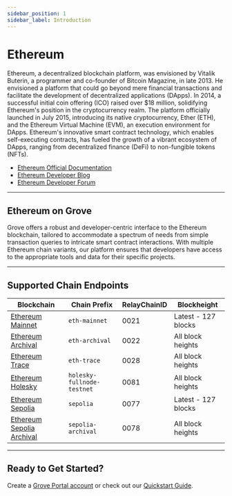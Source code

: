 ```yaml
---
sidebar_position: 1
sidebar_label: Introduction
---
```


# Ethereum

Ethereum, a decentralized blockchain platform, was envisioned by Vitalik Buterin, a programmer and co-founder of Bitcoin Magazine, in late 2013. He envisioned a platform that could go beyond mere financial transactions and facilitate the development of decentralized applications (DApps). In 2014, a successful initial coin offering (ICO) raised over $18 million, solidifying Ethereum's position in the cryptocurrency realm. The platform officially launched in July 2015, introducing its native cryptocurrency, Ether (ETH), and the Ethereum Virtual Machine (EVM), an execution environment for DApps. Ethereum's innovative smart contract technology, which enables self-executing contracts, has fueled the growth of a vibrant ecosystem of DApps, ranging from decentralized finance (DeFi) to non-fungible tokens (NFTs).

- [Ethereum Official Documentation](https://ethereum.org/en/developers/docs/)
- [Ethereum Developer Blog](https://blog.ethereum.org/)
- [Ethereum Developer Forum](https://ethereum.org/en/community/)

---

## Ethereum on Grove

Grove offers a robust and developer-centric interface to the Ethereum blockchain, tailored to accommodate a spectrum of needs from simple transaction queries to intricate smart contract interactions. With multiple Ethereum chain variants, our platform ensures that developers have access to the appropriate tools and data for their specific projects.

---

## Supported Chain Endpoints

| Blockchain                                                | Chain Prefix               | RelayChainID | Blockheight          |
| --------------------------------------------------------- | -------------------------- | ------------ | -------------------- |
| [Ethereum Mainnet](./endpoints/eth-mainnet)               | `eth-mainnet`              | 0021         | Latest - 127 blocks  |
| [Ethereum Archival](./endpoints/eth-archival)             | `eth-archival`             | 0022         | All block heights    |
| [Ethereum Trace](./endpoints/eth-trace)                   | `eth-trace`                | 0028         | All block heights    |
| [Ethereum Holesky](./endpoints/eth-holesky)               | `holesky-fullnode-testnet` | 0081         | All block heights    |
| [Ethereum Sepolia](./endpoints/sepolia)                   | `sepolia`                  | 0077         | Latest - 127 blocks  |
| [Ethereum Sepolia Archival](./endpoints/sepolia-archival) | `sepolia-archival`         | 0078         | All block heights    |



---

## Ready to Get Started?

Create a [Grove Portal account](https://portal.grove.city) or check out our [Quickstart Guide](/guides/getting-started/quickstart).

